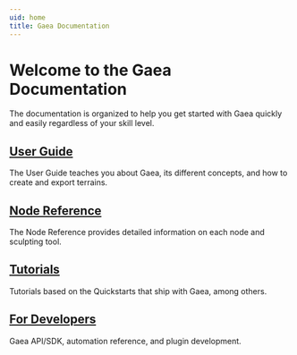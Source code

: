 ```yaml
---
uid: home
title: Gaea Documentation
---
```

# Welcome to the Gaea Documentation

The documentation is organized to help you get started with Gaea quickly and easily regardless of your skill level.

## [User Guide](/Guide/index.html)

The User Guide teaches you about Gaea, its different concepts, and how to create and export terrains.
        
## [Node Reference](/Reference/index.html)

The Node Reference provides detailed information on each node and sculpting tool.
            
           
## [Tutorials](/Tutorials/index.html)

Tutorials based on the Quickstarts that ship with Gaea, among others.
        
      
## [For Developers](/Developers/index.html)

Gaea API/SDK, automation reference, and plugin development.
            
       